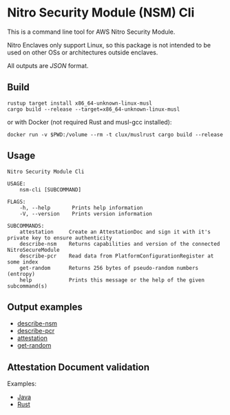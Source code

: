 # Nitro Security Module (NSM) Cli

This is a command line tool for AWS Nitro Security Module.

Nitro Enclaves only support Linux, so this package is not intended to be used on other OSs or architectures outside enclaves.

All outputs are _JSON_ format.


## Build

```shell script
rustup target install x86_64-unknown-linux-musl
cargo build --release --target=x86_64-unknown-linux-musl
```

or with Docker (not required Rust and musl-gcc installed): 

```shell script
docker run -v $PWD:/volume --rm -t clux/muslrust cargo build --release
```

## Usage

```console
Nitro Security Module Cli

USAGE:
    nsm-cli [SUBCOMMAND]

FLAGS:
    -h, --help       Prints help information
    -V, --version    Prints version information

SUBCOMMANDS:
    attestation     Create an AttestationDoc and sign it with it's private key to ensure authenticity
    describe-nsm    Returns capabilities and version of the connected NitroSecureModule
    describe-pcr    Read data from PlatformConfigurationRegister at some index
    get-random      Returns 256 bytes of pseudo-random numbers (entropy)
    help            Prints this message or the help of the given subcommand(s)
```


## Output examples

- [describe-nsm](docs/describe-nsm.md)
- [describe-pcr](docs/describe-pcr.md)
- [attestation](docs/attestation.md)
- [get-random](docs/get-random.md)


## Attestation Document validation

Examples:
   - [Java](examples/att-document-verification/java)
   - [Rust](examples/att-document-verification/rs)
   
